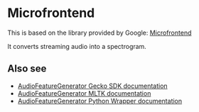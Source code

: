 # Microfrontend

This is based on the library provided by Google: [Microfrontend](https://github.com/tensorflow/tflite-micro/tree/main/tensorflow/lite/experimental/microfrontend)

It converts streaming audio into a spectrogram.


## Also see

- [AudioFeatureGenerator Gecko SDK documentation](https://docs.silabs.com/gecko-platform/latest/machine-learning/api/group-ml-audio-feature-generation)
- [AudioFeatureGenerator MLTK documentation](https://siliconlabs.github.io/mltk/docs/audio/audio_feature_generator.html)
- [AudioFeatureGenerator Python Wrapper documentation](https://siliconlabs.github.io/mltk/docs/cpp_development/wrappers/audio_feature_generator_wrapper.html)



